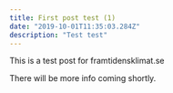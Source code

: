 ```yaml
---
title: First post test (1)
date: "2019-10-01T11:35:03.284Z"
description: "Test test"
---
```


This is a test post for framtidensklimat.se

There will be more info coming shortly.